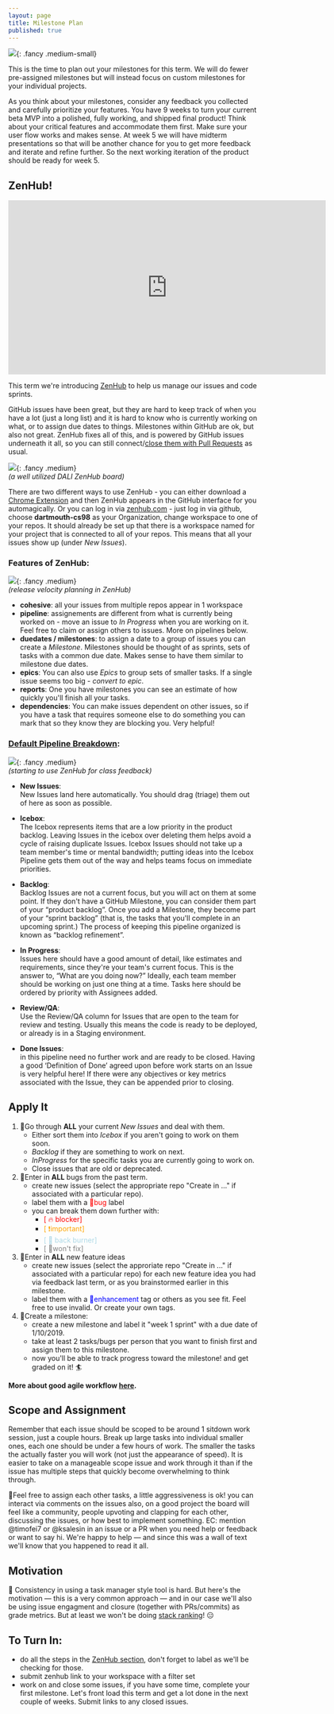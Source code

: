 ```yaml
---
layout: page
title: Milestone Plan
published: true
---
```



![](img/rocks.gif){: .fancy .medium-small}

This is the time to plan out your milestones for this term. We will do fewer pre-assigned milestones but will instead focus on custom milestones for your individual projects.

As you think about your milestones, consider any feedback you collected and carefully prioritize your features. You have 9 weeks to turn your current beta MVP into a polished, fully working, and shipped final product!  Think about your critical features and accommodate them first.  Make sure your user flow works and makes sense.  At week 5 we will have midterm presentations so that will be another chance for you to get more feedback and iterate and refine further. So the next working iteration of the product should be ready for week 5.

## ZenHub! 

<iframe class="fancy" src="https://player.vimeo.com/video/207024351" width="640" height="351" frameborder="0" webkitallowfullscreen mozallowfullscreen allowfullscreen></iframe>

This term we're introducing [ZenHub](https://www.zenhub.com/) to help us manage our issues and code sprints.

GitHub issues have been great, but they are hard to keep track of when you have a lot (just a long list) and it is hard to know who is currently working on what, or to assign due dates to things.  Milestones within GitHub are ok, but also not great.  ZenHub fixes all of this, and is powered by GitHub issues underneath it all, so you can still connect/[close them with Pull Requests](https://blog.github.com/2013-05-14-closing-issues-via-pull-requests/) as usual. 

![](img/zenhub-board.jpg){: .fancy .medium}
<br>*(a well utilized DALI ZenHub board)*

There are two different ways to use ZenHub - you can either download a [Chrome Extension](https://www.zenhub.com/extension) and then ZenHub appears in the GitHub interface for you automagically. Or you can log in via [zenhub.com](https://app.zenhub.com) - just log in via github, choose **dartmouth-cs98** as your Organization,  change workspace to one of your repos.  It should already be set up that there is a workspace named for your project that is connected to all of your repos.  This means that all your issues show up (under *New Issues*). 

### Features of ZenHub:

![](img/release-velocity.jpg){: .fancy .medium}
<br>*(release velocity planning in ZenHub)*

* **cohesive**: all your issues from multiple repos appear in 1 workspace
* **pipeline**:  assignements are different from what is currently being worked on - move an issue to *In Progress* when you are working on it. Feel free to claim or assign others to issues. More on pipelines below. 
* **duedates / milestones**: to assign a date to a group of issues you can create a *Milestone*. Milestones should be thought of as sprints,  sets of tasks with a common due date.  Makes sense to have them similar to milestone due dates.
* **epics**: You can also use *Epics* to group sets of smaller tasks.  If a single issue seems too big - *convert to epic*.
* **reports**: One you have milestones you can see an estimate of how quickly you'll finish all your tasks.
* **dependencies**: You can make issues dependent on other issues, so if you have a task that requires someone else to do something you can mark that so they know they are blocking you. Very helpful!


### [Default Pipeline Breakdown](https://help.zenhub.com/support/solutions/articles/43000010339-setting-up-your-first-zenhub-workspace): 

![](img/zenhub-for-class.jpg){: .fancy .medium}
<br>*(starting to use ZenHub for class feedback)*


* **New Issues**:<br>
    New Issues land here automatically. You should drag (triage) them out of here as soon as possible.

* **Icebox**:<br>
    The Icebox represents items that are a low priority in the product backlog. Leaving Issues in the icebox over deleting them helps avoid a cycle of raising duplicate Issues. Icebox Issues should not take up a team member's time or mental bandwidth; putting ideas into the Icebox Pipeline gets them out of the way and helps teams focus on immediate priorities.

* **Backlog**:<br>
    Backlog Issues are not a current focus, but you will act on them at some point. If they don't have a GitHub Milestone, you can consider them part of your “product backlog”. Once you add a Milestone, they become part of your “sprint backlog” (that is, the tasks that you'll complete in an upcoming sprint.) The process of keeping this pipeline organized is known as “backlog refinement”.

* **In Progress**:<br>
     Issues here should have a good amount of detail, like estimates and requirements, since they're your team's current focus. This is the answer to, “What are you doing now?” Ideally, each team member should be working on just one thing at a time. Tasks here should be ordered by priority with Assignees added.

* **Review/QA**:<br>
    Use the Review/QA column for Issues that are open to the team for review and testing. Usually this means the code is ready to be deployed, or already is in a Staging environment.

* **Done Issues**:<br>
    in this pipeline need no further work and are ready to be closed. Having a good ‘Definition of Done’ agreed upon before work starts on an Issue is very helpful here! If there were any objectives or key metrics associated with the Issue, they can be appended prior to closing.


## Apply It

1. 🚀Go through **ALL** your current *New Issues* and deal with them.
    * Either sort them into *Icebox* if you aren't going to work on them soon.
    * *Backlog* if they are something to work on next.
    * *InProgress* for the specific tasks you are currently going to work on.
    * Close issues that are old or deprecated. 
1. 🚀Enter in **ALL** bugs from the past term.
    * create new issues (select the appropriate repo "Create in ..." if associated with a particular repo).
    * label them with a <span style="color: red;">🐛bug</span> label
    * you can break them down further with:
        * <font style="color:red">[ 🔥 blocker]</font>
        * <font style="color:orange">[ ❗️important]</font>
        * <font style="color:lightblue">[ 🍲 back burner]</font>
        * <font style="color:grey">[ 🙅won't fix]</font>
1. 🚀Enter in **ALL** new feature ideas
    * create new issues (select the approriate repo "Create in ..." if associated with a particular repo) for each new feature idea you had via feedback last term, or as you brainstormed earlier in this milestone.
    * label them with a <span style="color: blue;"> 💎enhancement</span> tag or others as you see fit. Feel free to use invalid. Or create your own tags.
1. 🚀Create a milestone:
    * create a new milestone and label it "week 1 sprint" with a due date of 1/10/2019.
    * take at least 2 tasks/bugs per person that you want to finish first and assign them to this milestone.
    * now you'll be able to track progress toward the milestone!  and get graded on it! 🏄

**More about good agile workflow [here](https://help.zenhub.com/support/solutions/articles/43000010338-agile-concepts-in-github-and-zenhub).**


## Scope and Assignment

Remember that each issue should be scoped to be around 1 sitdown work session, just a couple hours. Break up large tasks into individual smaller ones, each one should be under a few hours of work. The smaller the tasks the actually faster you will work (not just the appearance of speed).  It is easier to take on a manageable scope issue and work through it than if the issue has multiple steps that quickly become overwhelming to think through. 

💢Feel free to assign each other tasks, a little aggressiveness is ok! you can interact via comments on the issues also, on a good project the board will feel like a community, people upvoting and clapping for each other, discussing the issues, or how best to implement something. EC: mention @timofei7 or @ksalesin in an issue or a PR when you need help or feedback or want to say hi. We're happy to help — and since this was a wall of text we'll know that you happened to read it all. 


## Motivation 

🚂 Consistency in using a task manager style tool is hard. But here's the motivation — this is a very common approach — and in our case we'll also be using issue engagment and closure (together with PRs/commits) as grade metrics.  But at least we won't be doing [stack ranking](https://www.businessinsider.com/stack-ranking-employees-is-a-bad-idea-2013-11)! 😑


## To Turn In:
* do all the steps in the [ZenHub section](#apply-it), don't forget to label as we'll be checking for those.
* submit zenhub link to your workspace with a filter set
* work on and close some issues, if you have some time, complete your first milestone. Let's front load this term and get a lot done in the next couple of weeks. Submit links to any closed issues.
